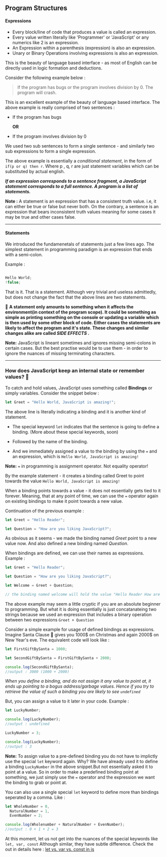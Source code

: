 ## Program Structures

#### Expressions

- Every block/line of code that produces a value is called an expression.
- Every value written literally like 'Programmer' or 'JavaScript' or any numerics like 2 is an expression.
- An Expression within a parenthesis (expression) is also an expression.
- Unary or Binary Operations involving expressions is also an expression.

This is the beauty of language based interface - as most of English can be directly used in logic formation and deductions.

Consider the following example below :

> If the program has bugs or the program involves division by 0. The program will crash.

This is an excellent example of the beauty of language based interface. The above example is really comprised of two sentences :

- If the program has bugs

  **OR**

- If the program involves division by 0

We used two sub sentences to form a single sentence - and similarly two sub expressions to form a single expression.

The above example is essentially a _conditional statement_, in the form of `if(p or q) then r`.
Where p , q, r are just statement variables which can be substituted by actual english.

**_If an expression corresponds to a sentence fragment, a JavaScript statement corresponds to a full sentence. A program is a list of statements._**

**Note :** A statement is an expression that has a consistent truth value. i.e, it can either be true or false but never both. On the contrary, a sentence is an expression that bears inconsistent truth values meaning for some cases it may be true and other cases false.

---

#### Statements

We introduced the fundamenetals of statements just a few lines ago.
The simplest statement in programming paradigm is an expression that ends with a semi-colon.

Example :

```js

Hello World;
!false;

```

That is it. That is a statement. Although very trivial and useless admittedly, but does not change the fact that the above lines are two statements.

🎯 **A statement only amounts to something when it affects the environment(in context of the program scope). It could be something as simple as printing something on the console or updating a variable which is then used by some other block of code. Either cases the statements are likely to affect the program and it's state. These changes and similar changes alike are called _SIDE EFFECTS_ .**

**Note:** JavaScript is lineant sometimes and ignores missing semi-colons in certain cases. But the best practise would be to use them - in order to ignore the nuances of missing terminating characters.

---

### How does JavaScript keep an internal state or remember values? 🤔

To catch and hold values, JavaScript uses something called **Bindings** or simply variables.
Consider the snippet below :

```js
let Greet = "Hello World, JavaScript is amazing!";
```

The above line is literally indicating a binding and it is another kind of statement.

- The special keyword `let` indicates that the sentence is going to define a binding.
  (More about these special keywords, soon)

- Followed by the name of the binding.

- And we immediately assigned a value to the binding by using the `=` and an expression, which is `Hello World, JavaScript is amazing!`

**Note:** `=` in programming is assignment operator. Not equality operator!

By the example statement - it creates a binding called Greet to point towards the value `Hello World, JavaScript is amazing!`

When a binding points towards a value - it does not essentially gets tied to it forever.
Meaning, that at any point of time, we can use the `=` operator again on existing bindings to make it point towards a new value.

Continuation of the previous example :

```js
let Greet = "Hello Reader";

let Question = "How are you liking JavaScript?";
```

As obvious as it seems - we made the binding named _Greet_ point to a new value now. And also defined a new binding named _Question_.

When bindings are defined, we can use their names as expressions. Example :

```js
let Greet = "Hello Reader";

let Question = "How are you liking JavaScript?";

let Welcome = Greet + Question;

// the binding named welcome will hold the value "Hello Reader How are you liking JavaScript?"
```

The above example may seem a little cryptic if you are an absolute beginner to programming. But what it is doing essentially is just concatanateing two strings because we used an expression that includes a binary operation between two expressions `Greet + Question`

Consider a simple example for usage of defined bindings as expressions.
Imagine Santa Clause 🎅 gives you 1000$ on Christmas and again 2000$ on New Year's eve.
The equivalent code will look like :

```js
let FirstGiftBySanta = 1000;

let SecondGiftBySanta = FirstGiftBySanta + 2000;

console.log(SecondGiftBySanta);
//output : 3000 (1000 + 2000)
```

_When you define a binding, and do not assign it any value to point at, it ends up pointing to a bogus address/garbage values. Hence if you try to retrieve the value of such a binding you are likely to see `undefined`_

But, you can assign a value to it later in your code. Example :

```js
let LuckyNumber;

console.log(LuckyNumber);
//output : undefined

LuckyNumber = 3;

console.log(LuckyNumber);
//output : 3
```

**Note:** To assign value to a pre-defined binding you do not have to implictly use the special `let` keyword again. Why? We have already used it to define a binding `LuckyNumber` in the above snippet.But not essentially asked it to point at a value. So in order to make a predefined binding point at something, we just simply use the `=` operator and the expression we want the binding to grab or point at.

You can also use a single special `let` keyword to define more than bindings seperated by a comma. Like :

```js
let WholeNumber = 0,
  NaturalNumber = 1,
  EvenNumber = 2;

console.log(Wholenumber + NaturalNumber + EvenNumber);
//output : 0 + 1 + 2 = 3
```

At this moment, let us not get into the nuances of the special keywords like `let, var, const`
Although similar, they have subtle difference.
Check the out in details here : [let vs. var vs. const in js](https://www.freecodecamp.org/news/var-let-and-const-whats-the-difference/)
